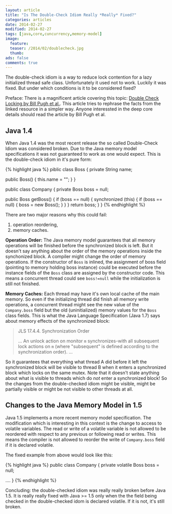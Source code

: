 ```yaml
---
layout: article
title: "Is The Double-Check Idiom Really *Really* Fixed?"
categories: articles
date: 2014-02-27
modified: 2014-02-27
tags: [java,core,cuncurrency,memory-model]
image:
  feature: 
  teaser: /2014/02/doublecheck.jpg
  thumb: 
ads: false
comments: true
---
```


The double-check idiom is a way to reduce lock contention for a lazy initialized thread safe class. Unfortunately it used not to work. Luckily it was fixed. But under which conditions is it to be considered fixed?


Preface: There is a magnificent article covering this topic: [Double Check Locking by Bill Pugh et al.][bill-pugh]. This article tries to rephrase the facts from the linked resource in a simpler way. Anyone interessted in the deep core details should read the article by Bill Pugh et al.

## Java 1.4
When Java 1.4 was the most recent release the so called Double-Check Idiom was considered broken. Due to the Java memory model specifications it was not guaranteed to work as one would expect. This is the double-check idiom in it's pure form:

{% highlight java %}
piblic class Boss {
  private String name;
  
  public Boss() {
    this.name = "";
  }
}

public class Company {
  private Boss boss = null;
  
  public Boss getBoss() {
    if (boss == null) {
      synchronized (this) {
        if (boss == null) {
          boss = new Boss();
        }
      }
    }
    return boss;
  }
}
{% endhighlight %}

There are two major reasons why this could fail:

1. operation reordering,
2. memory caches.

**Operation Order:** The Java memory model guarantees that all memory operations will be finished before the synchronized block is left. But it doesn't say anything about the order of the memory operations inside the synchonized block. A compiler might change the order of memory operations. If the constructor of `Boss` is inlined, the assignment of boss field (pointing to memory holding boss instance) could be executed before the instance fields of the `Boss` class are assigned by the constructor code. This means a concurrent thread could see `boss!=null` while the initialization is still not finished.

**Memory Caches:** Each thread may have it's own local cache of the main memory. So even if the initializing thread did finish all memory write operations, a concurrent thread might see the new value of the `Company.boss` field but the old (uninitialized) memory values for the `Boss` class fields. This is what the Java Language Specification (Java 1.7) says about memory effects of the synchronized block:

> JLS 17.4.4. Synchronization Order
>
> ... An unlock action on monitor `m` synchronizes-with all subsequent lock actions on `m` (where "subsequent" is defined according to the synchronization order). ...

So it guarantees that everything what thread A did before it left the synchronized block will be visible to thread B when it enters a synchronized block which locks on the same mutex. Note that it doesn't state anything about what is visible to threads which do *not* enter a synchronized block! So the changes from the double-checked idiom might be visible, might be partially visible or might be not visible to other threads at all.

## Changes to the Java Memory Model in 1.5
Java 1.5 implements a more recent memory model specification. The modification which is interesting in this context is the change to access to volatile variables. The read or write of a volatile variable is not allowed to be reordered with respect to any previous or following read or writes. This means the compiler is not allowed to reorder the write of `Company.boss` field if it is declared volatile.

The fixed example from above would look like this:

{% highlight java %}
public class Company {
  private volatile Boss boss = null;
  
  ....
}
{% endhighlight %}

Concluding: the double-checked idiom was really really broken before Java 1.5. It is really really fixed with Java >= 1.5 only when the the field being checked in the double-checked idom is declared volatile. If it is not, it's still broken.


[bill-pugh]: http://www.cs.umd.edu/~pugh/java/memoryModel/DoubleCheckedLocking.html